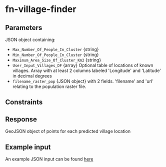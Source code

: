 # fn-village-finder

## Parameters

JSON object containing:

- `Max_Number_Of_People_In_Cluster` {string} 
- `Min_Number_Of_People_In_Cluster` {string} 
- `Maximum_Area_Size_Of_Cluster_Km2` {string}
- `User_Input_Villages_DF` {array} Optional table of locations of known villages. Array with at least 2 columns labeled 'Longitude' and 'Latitude' in decimal degrees
- `filename_raster_pop` {JSON object} with 2 fields. 'filename' and 'url' relating to the population raster file.


## Constraints


## Response
GeoJSON object of points for each predicted village location
	
## Example input
An example JSON input can be found [here](https://raw.githubusercontent.com/disarm-platform/fn-village-finder/master/fn-village-finder/function/test_req.json)
